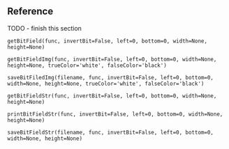 Reference
----------

TODO - finish this section

    getBitField(func, invertBit=False, left=0, bottom=0, width=None, height=None)

    getBitFieldImg(func, invertBit=False, left=0, bottom=0, width=None, height=None, trueColor='white', falseColor='black')

    saveBitFiledImg(filename, func, invertBit=False, left=0, bottom=0, width=None, height=None, trueColor='white', falseColor='black')

    getBitFieldStr(func, invertBit=False, left=0, bottom=0, width=None, height=None)

    printBitFieldStr(func, invertBit=False, left=0, bottom=0, width=None, height=None)

    saveBitFieldStr(filename, func, invertBit=False, left=0, bottom=0, width=None, height=None)

